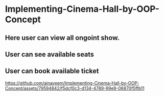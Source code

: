 # Implementing-Cinema-Hall-by-OOP-Concept

## Here user can view all ongoint show.
## User can see available seats
## User can book available ticket

https://github.com/ainayeem/Implementing-Cinema-Hall-by-OOP-Concept/assets/79594842/f5dcf0c3-d134-4789-99e9-06870f5ffb11

